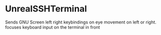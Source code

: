 # UnrealSSHTerminal
Sends GNU Screen left right keybindings on eye movement on left or right. focuses keyboard input on the terminal in front
